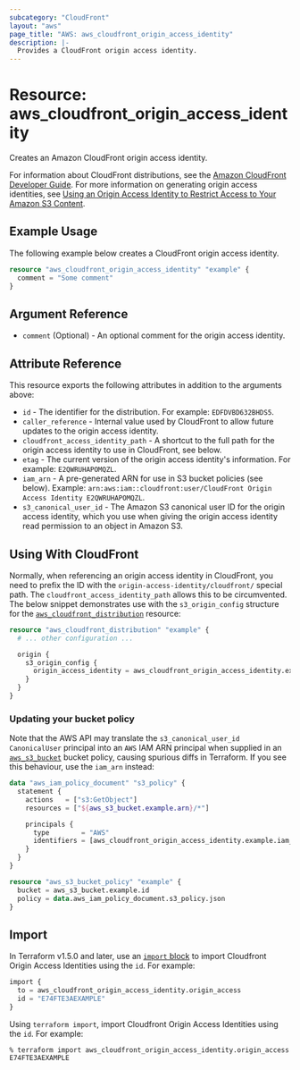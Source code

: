 ```yaml
---
subcategory: "CloudFront"
layout: "aws"
page_title: "AWS: aws_cloudfront_origin_access_identity"
description: |-
  Provides a CloudFront origin access identity.
---
```


# Resource: aws_cloudfront_origin_access_identity

Creates an Amazon CloudFront origin access identity.

For information about CloudFront distributions, see the
[Amazon CloudFront Developer Guide][1]. For more information on generating
origin access identities, see
[Using an Origin Access Identity to Restrict Access to Your Amazon S3 Content][2].

## Example Usage

The following example below creates a CloudFront origin access identity.

```terraform
resource "aws_cloudfront_origin_access_identity" "example" {
  comment = "Some comment"
}
```

## Argument Reference

* `comment` (Optional) - An optional comment for the origin access identity.

## Attribute Reference

This resource exports the following attributes in addition to the arguments above:

* `id` - The identifier for the distribution. For example: `EDFDVBD632BHDS5`.
* `caller_reference` - Internal value used by CloudFront to allow future
   updates to the origin access identity.
* `cloudfront_access_identity_path` - A shortcut to the full path for the
   origin access identity to use in CloudFront, see below.
* `etag` - The current version of the origin access identity's information.
   For example: `E2QWRUHAPOMQZL`.
* `iam_arn` - A pre-generated ARN for use in S3 bucket policies (see below).
   Example: `arn:aws:iam::cloudfront:user/CloudFront Origin Access Identity
   E2QWRUHAPOMQZL`.
* `s3_canonical_user_id` - The Amazon S3 canonical user ID for the origin
   access identity, which you use when giving the origin access identity read
   permission to an object in Amazon S3.

## Using With CloudFront

Normally, when referencing an origin access identity in CloudFront, you need to
prefix the ID with the `origin-access-identity/cloudfront/` special path.
The `cloudfront_access_identity_path` allows this to be circumvented.
The below snippet demonstrates use with the `s3_origin_config` structure for the
[`aws_cloudfront_distribution`][3] resource:

```terraform
resource "aws_cloudfront_distribution" "example" {
  # ... other configuration ...

  origin {
    s3_origin_config {
      origin_access_identity = aws_cloudfront_origin_access_identity.example.cloudfront_access_identity_path
    }
  }
}
```

### Updating your bucket policy

Note that the AWS API may translate the `s3_canonical_user_id` `CanonicalUser`
principal into an `AWS` IAM ARN principal when supplied in an
[`aws_s3_bucket`][4] bucket policy, causing spurious diffs in Terraform. If
you see this behaviour, use the `iam_arn` instead:

```terraform
data "aws_iam_policy_document" "s3_policy" {
  statement {
    actions   = ["s3:GetObject"]
    resources = ["${aws_s3_bucket.example.arn}/*"]

    principals {
      type        = "AWS"
      identifiers = [aws_cloudfront_origin_access_identity.example.iam_arn]
    }
  }
}

resource "aws_s3_bucket_policy" "example" {
  bucket = aws_s3_bucket.example.id
  policy = data.aws_iam_policy_document.s3_policy.json
}
```

[1]: http://docs.aws.amazon.com/AmazonCloudFront/latest/DeveloperGuide/Introduction.html
[2]: http://docs.aws.amazon.com/AmazonCloudFront/latest/DeveloperGuide/private-content-restricting-access-to-s3.html
[3]: /docs/providers/aws/r/cloudfront_distribution.html
[4]: /docs/providers/aws/r/s3_bucket.html

## Import

In Terraform v1.5.0 and later, use an [`import` block](https://developer.hashicorp.com/terraform/language/import) to import Cloudfront Origin Access Identities using the `id`. For example:

```terraform
import {
  to = aws_cloudfront_origin_access_identity.origin_access
  id = "E74FTE3AEXAMPLE"
}
```

Using `terraform import`, import Cloudfront Origin Access Identities using the `id`. For example:

```console
% terraform import aws_cloudfront_origin_access_identity.origin_access E74FTE3AEXAMPLE
```

